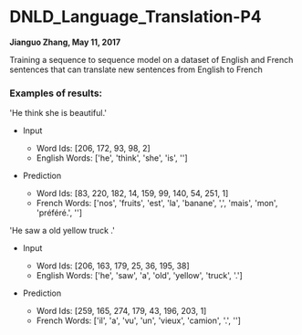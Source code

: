 # DNLD_Language_Translation-P4
**Jianguo Zhang, May 11, 2017**

Training a sequence to sequence model on a dataset of English and French sentences that can translate new sentences from English to French

### Examples of results:

'He think she is beautiful.'

* Input
  * Word Ids:      [206, 172, 93, 98, 2]
  * English Words: ['he', 'think', 'she', 'is', '<UNK>']

* Prediction
  * Word Ids:      [83, 220, 182, 14, 159, 99, 140, 54, 251, 1]
  * French Words: ['nos', 'fruits', 'est', 'la', 'banane', ',', 'mais', 'mon', 'préféré.', '<EOS>']


'He saw a old yellow truck .'

* Input
  * Word Ids:      [206, 163, 179, 25, 36, 195, 38]
  * English Words: ['he', 'saw', 'a', 'old', 'yellow', 'truck', '.']

* Prediction
  * Word Ids:      [259, 165, 274, 179, 43, 196, 203, 1]
  * French Words: ['il', 'a', 'vu', 'un', 'vieux', 'camion', '.', '<EOS>']
